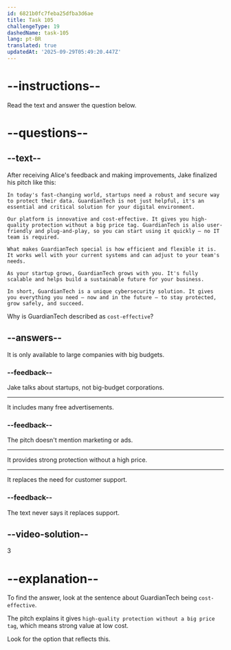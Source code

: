 ```yaml
---
id: 6821b0fc7feba25dfba3d6ae
title: Task 105
challengeType: 19
dashedName: task-105
lang: pt-BR
translated: true
updatedAt: '2025-09-29T05:49:20.447Z'
---
```


<!-- READING -->

# --instructions--

Read the text and answer the question below.

# --questions--

## --text--

After receiving Alice's feedback and making improvements, Jake finalized his pitch like this:

`In today's fast-changing world, startups need a robust and secure way to protect their data. GuardianTech is not just helpful, it's an essential and critical solution for your digital environment.`

`Our platform is innovative and cost-effective. It gives you high-quality protection without a big price tag. GuardianTech is also user-friendly and plug-and-play, so you can start using it quickly — no IT team is required.`

`What makes GuardianTech special is how efficient and flexible it is. It works well with your current systems and can adjust to your team's needs.`

`As your startup grows, GuardianTech grows with you. It's fully scalable and helps build a sustainable future for your business.`

`In short, GuardianTech is a unique cybersecurity solution. It gives you everything you need — now and in the future — to stay protected, grow safely, and succeed.`

Why is GuardianTech described as `cost-effective`?

## --answers--

It is only available to large companies with big budgets.

### --feedback--

Jake talks about startups, not big-budget corporations.

---

It includes many free advertisements.

### --feedback--

The pitch doesn't mention marketing or ads.

---

It provides strong protection without a high price.

---

It replaces the need for customer support.

### --feedback--

The text never says it replaces support.

## --video-solution--

3

# --explanation--

To find the answer, look at the sentence about GuardianTech being `cost-effective`.

The pitch explains it gives `high-quality protection without a big price tag`, which means strong value at low cost.

Look for the option that reflects this.
